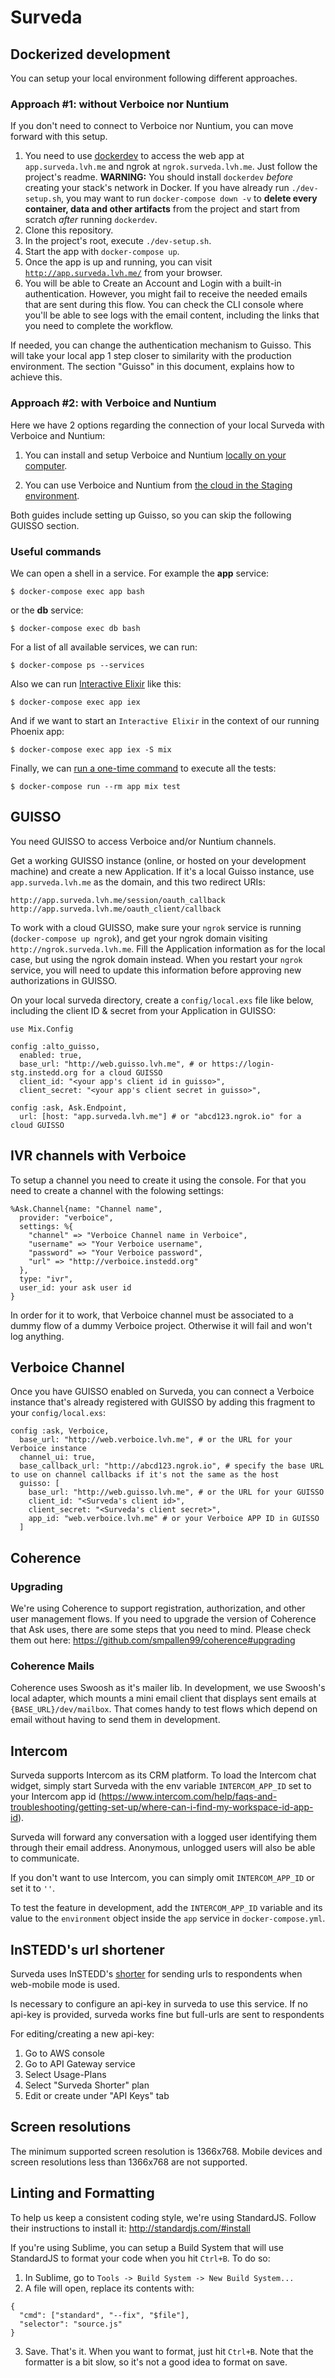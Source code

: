 # Surveda

## Dockerized development
You can setup your local environment following different approaches.

### Approach #1: without Verboice nor Nuntium
If you don't need to connect to Verboice nor Nuntium, you can move forward with this setup.

1. You need to use [dockerdev](https://github.com/waj/dockerdev) to access the web app at `app.surveda.lvh.me` and ngrok at `ngrok.surveda.lvh.me`.  Just follow the project's readme.  **WARNING:** You should install `dockerdev` _before_ creating your stack's network in Docker. If you have already run `./dev-setup.sh`, you may want to run `docker-compose down -v` to **delete every container, data and other artifacts** from the project and start from scratch _after_ running `dockerdev`.
2. Clone this repository.
3. In the project's root, execute `./dev-setup.sh`.
4. Start the app with `docker-compose up`.
5. Once the app is up and running, you can visit [`http://app.surveda.lvh.me/`](http://app.surveda.lvh.me/) from your browser.
6. You will be able to Create an Account and Login with a built-in authentication.  However, you might fail to receive the needed emails that are sent during this flow.  You can check the CLI console where you'll be able to see logs with the email content, including the links that you need to complete the workflow.

If needed, you can change the authentication mechanism to Guisso.  This will take your local app 1 step closer to similarity with the production environment.  The section "Guisso" in this document, explains how to achieve this.

### Approach #2: with Verboice and Nuntium
Here we have 2 options regarding the connection of your local Surveda with Verboice and Nuntium:

1. You can install and setup Verboice and Nuntium [locally on your computer](https://github.com/instedd/surveda/blob/master/docs/dev-setup-local.md).

2. You can use Verboice and Nuntium from [the cloud in the Staging environment](./docs/dev-setup-cloud.md).

Both guides include setting up Guisso, so you can skip the following GUISSO section.

### Useful commands
We can open a shell in a service. For example the **app** service:

```console
$ docker-compose exec app bash
```
or the **db** service:

```console
$ docker-compose exec db bash
```

For a list of all available services, we can run:

```console
$ docker-compose ps --services
```

Also we can run [Interactive Elixir](https://elixir-lang.org/getting-started/introduction.html#interactive-mode) like this:

```console
$ docker-compose exec app iex
```

And if we want to start an `Interactive Elixir` in the context of our running Phoenix app:

```console
$ docker-compose exec app iex -S mix
```

Finally, we can [run a one-time command](https://docs.docker.com/compose/reference/run/) to execute all the tests:

```console
$ docker-compose run --rm app mix test
```

## GUISSO

You need GUISSO to access Verboice and/or Nuntium channels.

Get a working GUISSO instance (online, or hosted on your development machine) and create a new Application. If it's a local Guisso instance, use `app.surveda.lvh.me` as the domain, and this two redirect URIs:

```
http://app.surveda.lvh.me/session/oauth_callback
http://app.surveda.lvh.me/oauth_client/callback
```

To work with a cloud GUISSO, make sure your `ngrok` service is running (`docker-compose up ngrok`), and get your ngrok domain visiting `http://ngrok.surveda.lvh.me`. Fill the Application information as for the local case, but using the ngrok domain instead. When you restart your `ngrok` service, you will need to update this information before approving new authorizations in GUISSO.

On your local surveda directory, create a `config/local.exs` file like below, including the client ID & secret from your Application in GUISSO:

```
use Mix.Config

config :alto_guisso,
  enabled: true,
  base_url: "http://web.guisso.lvh.me", # or https://login-stg.instedd.org for a cloud GUISSO
  client_id: "<your app's client id in guisso>",
  client_secret: "<your app's client secret in guisso>",

config :ask, Ask.Endpoint,
  url: [host: "app.surveda.lvh.me"] # or "abcd123.ngrok.io" for a cloud GUISSO
```

## IVR channels with Verboice

To setup a channel you need to create it using the console. For that you need to create a channel with the folowing settings:

```
%Ask.Channel{name: "Channel name",
  provider: "verboice",
  settings: %{
    "channel" => "Verboice Channel name in Verboice",
    "username" => "Your Verboice username",
    "password" => "Your Verboice password",
    "url" => "http://verboice.instedd.org"
  },
  type: "ivr",
  user_id: your ask user id
}
```

In order for it to work, that Verboice channel must be associated to a dummy flow of a dummy Verboice project. Otherwise it will fail and won't log anything.


## Verboice Channel

Once you have GUISSO enabled on Surveda, you can connect a Verboice instance that's already registered with GUISSO by adding this fragment to your `config/local.exs`:

```
config :ask, Verboice,
  base_url: "http://web.verboice.lvh.me", # or the URL for your Verboice instance
  channel_ui: true,
  base_callback_url: "http://abcd123.ngrok.io", # specify the base URL to use on channel callbacks if it's not the same as the host
  guisso: [
    base_url: "http://web.guisso.lvh.me", # or the URL for your GUISSO
    client_id: "<Surveda's client id>",
    client_secret: "<Surveda's client secret>",
    app_id: "web.verboice.lvh.me" # or your Verboice APP ID in GUISSO
  ]
```

## Coherence

### Upgrading

We're using Coherence to support registration, authorization, and other user management flows.
If you need to upgrade the version of Coherence that Ask uses, there are some steps that you need to mind.
Please check them out here: https://github.com/smpallen99/coherence#upgrading

### Coherence Mails

Coherence uses Swoosh as it's mailer lib. In development, we use Swoosh's local adapter, which
mounts a mini email client that displays sent emails at `{BASE_URL}/dev/mailbox`. That comes handy
to test flows which depend on email without having to send them in development.

## Intercom

Surveda supports Intercom as its CRM platform. To load the Intercom chat widget, simply start Surveda with the env variable `INTERCOM_APP_ID` set to your Intercom app id (https://www.intercom.com/help/faqs-and-troubleshooting/getting-set-up/where-can-i-find-my-workspace-id-app-id).

Surveda will forward any conversation with a logged user identifying them through their email address. Anonymous, unlogged users will also be able to communicate.

If you don't want to use Intercom, you can simply omit `INTERCOM_APP_ID` or set it to `''`.

To test the feature in development, add the `INTERCOM_APP_ID` variable and its value to the `environment` object inside the `app` service in `docker-compose.yml`.

## InSTEDD's url shortener

Surveda uses InSTEDD's [shorter](https://github.com/instedd/shorter) for sending urls to respondents when web-mobile mode is used.

Is necessary to configure an api-key in surveda to use this service. If no api-key is provided, surveda works fine but
full-urls are sent to respondents

For editing/creating a new api-key:
1. Go to AWS console
2. Go to API Gateway service
3. Select Usage-Plans
4. Select "Surveda Shorter" plan
5. Edit or create under "API Keys" tab

## Screen resolutions

The minimum supported screen resolution is 1366x768.
Mobile devices and screen resolutions less than 1366x768 are not supported.


## Linting and Formatting

To help us keep a consistent coding style, we're using StandardJS. Follow their instructions to install it: http://standardjs.com/#install

If you're using Sublime, you can setup a Build System that will use StandardJS to format your code when you hit `Ctrl+B`. To do so:

1. In Sublime, go to `Tools -> Build System -> New Build System...`
2. A file will open, replace its contents with:

```
{
  "cmd": ["standard", "--fix", "$file"],
  "selector": "source.js"
}
```
3. Save. That's it. When you want to format, just hit `Ctrl+B`. Note that the formatter is a bit slow, so it's not a good idea to format on save.
